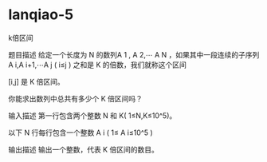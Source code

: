 # lanqiao-5
k倍区间  

题目描述
给定一个长度为 N 的数列A 1 , A 2,⋯ A N ，如果其中一段连续的子序列A i,A i+1,⋯A j ( i≤j ) 之和是 K 的倍数，我们就称这个区间 

[i,j] 是 K 倍区间。

你能求出数列中总共有多少个 K 倍区间吗？

输入描述
第一行包含两个整数 N 和 K( 1≤N,K≤10^5)。

以下 N 行每行包含一个整数 A i ( 1≤ A i≤10^5 )

输出描述
输出一个整数，代表 K 倍区间的数目。

